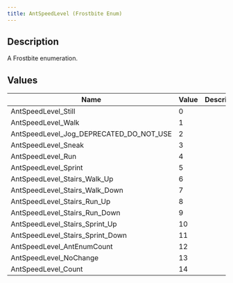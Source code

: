 ```yaml
---
title: AntSpeedLevel (Frostbite Enum)
---
```

## Description

A Frostbite enumeration.

## Values

| Name                                         | Value | Description |
| -------------------------------------------- | ----- | ----------- |
| AntSpeedLevel\_Still                         | 0     |             |
| AntSpeedLevel\_Walk                          | 1     |             |
| AntSpeedLevel\_Jog\_DEPRECATED\_DO\_NOT\_USE | 2     |             |
| AntSpeedLevel\_Sneak                         | 3     |             |
| AntSpeedLevel\_Run                           | 4     |             |
| AntSpeedLevel\_Sprint                        | 5     |             |
| AntSpeedLevel\_Stairs\_Walk\_Up              | 6     |             |
| AntSpeedLevel\_Stairs\_Walk\_Down            | 7     |             |
| AntSpeedLevel\_Stairs\_Run\_Up               | 8     |             |
| AntSpeedLevel\_Stairs\_Run\_Down             | 9     |             |
| AntSpeedLevel\_Stairs\_Sprint\_Up            | 10    |             |
| AntSpeedLevel\_Stairs\_Sprint\_Down          | 11    |             |
| AntSpeedLevel\_AntEnumCount                  | 12    |             |
| AntSpeedLevel\_NoChange                      | 13    |             |
| AntSpeedLevel\_Count                         | 14    |             |
